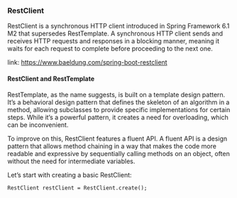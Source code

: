 ### RestClient

RestClient is a synchronous HTTP client introduced in Spring Framework 6.1 M2 that supersedes RestTemplate.
A synchronous HTTP client sends and receives HTTP requests and responses in a blocking manner,
meaning it waits for each request to complete before proceeding to the next one.

link: https://www.baeldung.com/spring-boot-restclient

#### RestClient and RestTemplate

RestTemplate, as the name suggests, is built on a template design pattern.
It’s a behavioral design pattern that defines the skeleton of an algorithm in a method, allowing subclasses
to provide specific implementations for certain steps.
While it’s a powerful pattern, it creates a need for overloading, which can be inconvenient.

To improve on this, RestClient features a fluent API. A fluent API is a design pattern that allows method chaining
in a way that makes the code more readable and expressive by sequentially calling methods on an object,
often without the need for intermediate variables.

Let’s start with creating a basic RestClient:

```
RestClient restClient = RestClient.create();
```